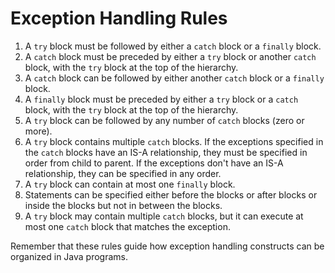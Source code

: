 # Exception Handling Rules

1. A `try` block must be followed by either a `catch` block or a `finally` block.
2. A `catch` block must be preceded by either a `try` block or another `catch` block, with the `try` block at the top of the hierarchy.
3. A `catch` block can be followed by either another `catch` block or a `finally` block.
4. A `finally` block must be preceded by either a `try` block or a `catch` block, with the `try` block at the top of the hierarchy.
5. A `try` block can be followed by any number of `catch` blocks (zero or more).
6. A `try` block contains multiple `catch` blocks. If the exceptions specified in the `catch` blocks have an IS-A relationship, they must be specified in order from child to parent. If the exceptions don't have an IS-A relationship, they can be specified in any order.
7. A `try` block can contain at most one `finally` block.
8. Statements can be specified either before the blocks or after blocks or inside the blocks but not in between the blocks.
9. A `try` block may contain multiple `catch` blocks, but it can execute at most one `catch` block that matches the exception.

Remember that these rules guide how exception handling constructs can be organized in Java programs.
